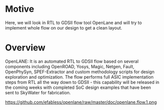 # Motive
Here, we will look in RTL to GDSII flow tool OpenLane and will try to implement whole flow on our design to get a clean layout. 

# Overview
OpenLANE: It is an automated RTL to GDSII flow based on several components including OpenROAD, Yosys, Magic, Netgen, Fault, OpenPhySyn, SPEF-Extractor and custom methodology scripts for design exploration and optimization. The flow performs full ASIC implementation steps from RTL all the way down to GDSII - this capability will be released in the coming weeks with completed SoC design examples that have been sent to SkyWater for fabrication.


https://github.com/efabless/openlane/raw/master/doc/openlane.flow.1.png
